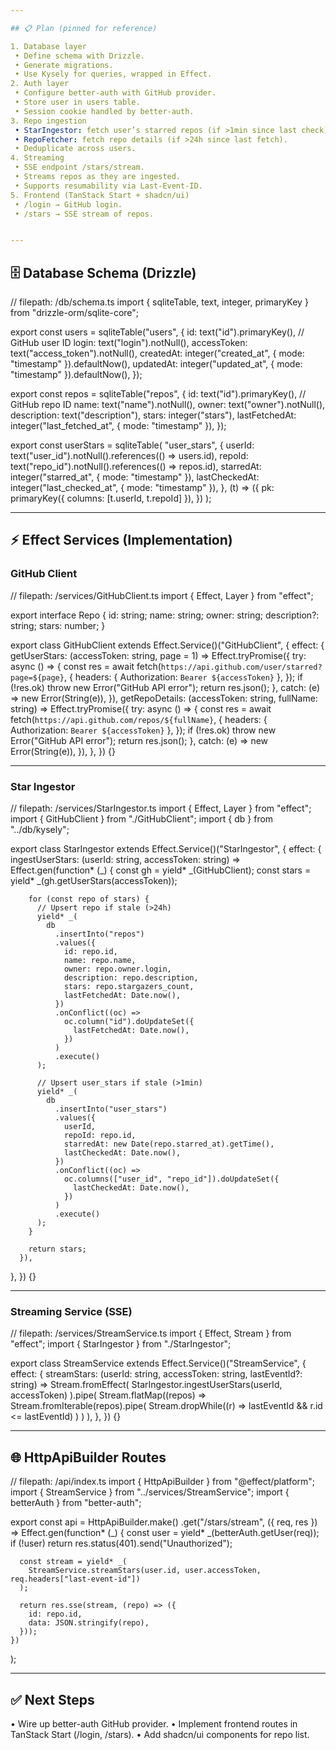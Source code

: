 ```yaml
---

## 📋 Plan (pinned for reference)

1. Database layer
 • Define schema with Drizzle.
 • Generate migrations.
 • Use Kysely for queries, wrapped in Effect.
2. Auth layer
 • Configure better-auth with GitHub provider.
 • Store user in users table.
 • Session cookie handled by better-auth.
3. Repo ingestion
 • StarIngestor: fetch user’s starred repos (if >1min since last check).
 • RepoFetcher: fetch repo details (if >24h since last fetch).
 • Deduplicate across users.
4. Streaming
 • SSE endpoint /stars/stream.
 • Streams repos as they are ingested.
 • Supports resumability via Last-Event-ID.
5. Frontend (TanStack Start + shadcn/ui)
 • /login → GitHub login.
 • /stars → SSE stream of repos.


---
```


## 🗄 Database Schema (Drizzle)

// filepath: /db/schema.ts
import { sqliteTable, text, integer, primaryKey } from "drizzle-orm/sqlite-core";

export const users = sqliteTable("users", {
  id: text("id").primaryKey(), // GitHub user ID
  login: text("login").notNull(),
  accessToken: text("access_token").notNull(),
  createdAt: integer("created_at", { mode: "timestamp" }).defaultNow(),
  updatedAt: integer("updated_at", { mode: "timestamp" }).defaultNow(),
});

export const repos = sqliteTable("repos", {
  id: text("id").primaryKey(), // GitHub repo ID
  name: text("name").notNull(),
  owner: text("owner").notNull(),
  description: text("description"),
  stars: integer("stars"),
  lastFetchedAt: integer("last_fetched_at", { mode: "timestamp" }),
});

export const userStars = sqliteTable(
  "user_stars",
  {
    userId: text("user_id").notNull().references(() => users.id),
    repoId: text("repo_id").notNull().references(() => repos.id),
    starredAt: integer("starred_at", { mode: "timestamp" }),
    lastCheckedAt: integer("last_checked_at", { mode: "timestamp" }),
  },
  (t) => ({
    pk: primaryKey({ columns: [t.userId, t.repoId] }),
  })
);

---

## ⚡ Effect Services (Implementation)

### GitHub Client

// filepath: /services/GitHubClient.ts
import { Effect, Layer } from "effect";

export interface Repo {
  id: string;
  name: string;
  owner: string;
  description?: string;
  stars: number;
}

export class GitHubClient extends Effect.Service<GitHubClient>()("GitHubClient", {
  effect: {
    getUserStars: (accessToken: string, page = 1) =>
      Effect.tryPromise({
        try: async () => {
          const res = await fetch(`https://api.github.com/user/starred?page=${page}`, {
            headers: { Authorization: `Bearer ${accessToken}` },
          });
          if (!res.ok) throw new Error("GitHub API error");
          return res.json();
        },
        catch: (e) => new Error(String(e)),
      }),
     getRepoDetails: (accessToken: string, fullName: string) =>
      Effect.tryPromise({
        try: async () => {
          const res = await fetch(`https://api.github.com/repos/${fullName}`, {
            headers: { Authorization: `Bearer ${accessToken}` },
          });
          if (!res.ok) throw new Error("GitHub API error");
          return res.json();
        },
        catch: (e) => new Error(String(e)),
      }),
  },
}) {}

---

### Star Ingestor

// filepath: /services/StarIngestor.ts
import { Effect, Layer } from "effect";
import { GitHubClient } from "./GitHubClient";
import { db } from "../db/kysely";

export class StarIngestor extends Effect.Service<StarIngestor>()("StarIngestor", {
  effect: {
    ingestUserStars: (userId: string, accessToken: string) =>
      Effect.gen(function* (_) {
        const gh = yield* _(GitHubClient);
        const stars = yield* _(gh.getUserStars(accessToken));

        for (const repo of stars) {
          // Upsert repo if stale (>24h)
          yield* _(
            db
              .insertInto("repos")
              .values({
                id: repo.id,
                name: repo.name,
                owner: repo.owner.login,
                description: repo.description,
                stars: repo.stargazers_count,
                lastFetchedAt: Date.now(),
              })
              .onConflict((oc) =>
                oc.column("id").doUpdateSet({
                  lastFetchedAt: Date.now(),
                })
              )
              .execute()
          );

          // Upsert user_stars if stale (>1min)
          yield* _(
            db
              .insertInto("user_stars")
              .values({
                userId,
                repoId: repo.id,
                starredAt: new Date(repo.starred_at).getTime(),
                lastCheckedAt: Date.now(),
              })
              .onConflict((oc) =>
                oc.columns(["user_id", "repo_id"]).doUpdateSet({
                  lastCheckedAt: Date.now(),
                })
              )
              .execute()
          );
        }

        return stars;
      }),
  },
}) {}

---

### Streaming Service (SSE)

// filepath: /services/StreamService.ts
import { Effect, Stream } from "effect";
import { StarIngestor } from "./StarIngestor";

export class StreamService extends Effect.Service<StreamService>()("StreamService", {
  effect: {
    streamStars: (userId: string, accessToken: string, lastEventId?: string) =>
      Stream.fromEffect(
        StarIngestor.ingestUserStars(userId, accessToken)
      ).pipe(
       Stream.flatMap((repos) =>
          Stream.fromIterable(repos).pipe(
            Stream.dropWhile((r) => lastEventId && r.id <= lastEventId)
          )
        )
      ),
  },
}) {}

---

## 🌐 HttpApiBuilder Routes

// filepath: /api/index.ts
import { HttpApiBuilder } from "@effect/platform";
import { StreamService } from "../services/StreamService";
import { betterAuth } from "better-auth";

export const api = HttpApiBuilder.make()
  .get("/stars/stream", ({ req, res }) =>
    Effect.gen(function* (_) {
      const user = yield* _(betterAuth.getUser(req));
      if (!user) return res.status(401).send("Unauthorized");

      const stream = yield* _(
        StreamService.streamStars(user.id, user.accessToken, req.headers["last-event-id"])
      );

      return res.sse(stream, (repo) => ({
        id: repo.id,
        data: JSON.stringify(repo),
      }));
    })
  );

---

## ✅ Next Steps

• Wire up better-auth GitHub provider.
• Implement frontend routes in TanStack Start (/login, /stars).
• Add shadcn/ui components for repo list.

